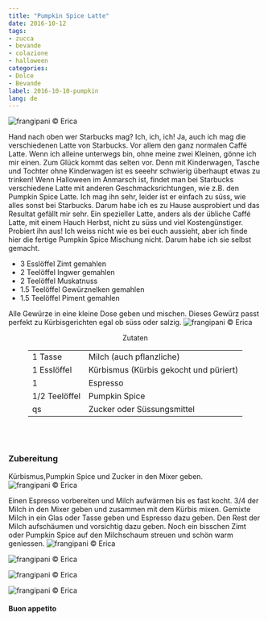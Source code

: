 ```yaml
---
title: "Pumpkin Spice Latte"
date: 2016-10-12
tags:
- zucca
- bevande
- colazione
- halloween
categories:
- Dolce
- Bevande
label: 2016-10-10-pumpkin
lang: de
---
```

![](../2016-10-12-pumpkin-spice-latte/header.jpg "frangipani © Erica")

Hand nach oben wer Starbucks mag? Ich, ich, ich! Ja, auch ich mag die verschiedenen Latte von Starbucks. Vor allem den ganz normalen Caffé Latte. Wenn ich alleine unterwegs bin, ohne meine zwei Kleinen, gönne ich mir einen. Zum Glück kommt das selten vor. Denn mit Kinderwagen, Tasche und Tochter ohne Kinderwagen ist es seeehr schwierig überhaupt etwas zu trinken! Wenn Halloween im Anmarsch ist, findet man bei Starbucks verschiedene Latte mit anderen Geschmacksrichtungen, wie z.B. den Pumpkin Spice Latte. Ich mag ihn sehr, leider ist er einfach zu süss, wie alles sonst bei Starbucks. Darum habe ich es zu Hause ausprobiert und das Resultat gefällt mir sehr. Ein spezieller Latte, anders als der übliche Caffé Latte, mit einem Hauch Herbst, nicht zu süss und viel Kostengünstiger. Probiert ihn aus!
Ich weiss nicht wie es bei euch aussieht, aber ich finde hier die fertige Pumpkin Spice Mischung nicht. Darum habe ich sie selbst gemacht.

- 3 Esslöffel Zimt gemahlen
- 2 Teelöffel Ingwer gemahlen
- 2 Teelöffel Muskatnuss
- 1.5 Teelöffel Gewürznelken gemahlen
- 1.5 Teelöffel Piment gemahlen 

Alle Gewürze in eine kleine Dose geben und mischen. Dieses Gewürz passt perfekt zu Kürbisgerichten egal ob süss oder salzig.
![](../2016-10-12-pumpkin-spice-latte/pumpkinspice.jpg "frangipani © Erica")

<div id="wrapper" style="text-align: center">
  <div id="yourdiv" style="display: inline-block;">
    <div class="ingredients">
      <div class="ingredients-title">Zutaten</div>
      <table>
        <tbody>
          <tr>
            <td>1 Tasse</td>
            <td>Milch (auch pflanzliche)</td>
          </tr>
          <tr>
            <td>1 Esslöffel</td>
            <td>Kürbismus (Kürbis gekocht und püriert)</td>
          </tr>
          <tr>
            <td>1</td>
            <td>Espresso</td>
          </tr>
          <tr>
            <td>1/2 Teelöffel</td>
            <td>Pumpkin Spice</td>
          </tr>
          <tr>
            <td>qs</td>
            <td>Zucker oder Süssungsmittel</td>
          </tr>
        </tbody>
      </table>
      <br></br>
    </div>
  </div>
</div>


<h3>
  <font color="grey">
    <i class="fa-solid fa-gears"></i>
  </font> Zubereitung
</h3>

Kürbismus,Pumpkin Spice und Zucker in den Mixer geben.
![](../2016-10-12-pumpkin-spice-latte/zucca.jpg "frangipani © Erica")

Einen Espresso vorbereiten und Milch aufwärmen bis es fast kocht. 3/4 der Milch in den Mixer geben und zusammen mit dem Kürbis mixen. Gemixte Milch in ein Glas oder Tasse geben und Espresso dazu geben. Den Rest der Milch aufschäumen und vorsichtig dazu geben. Noch ein bisschen Zimt oder Pumpkin Spice auf den Milchschaum streuen und schön warm geniessen.
![](../2016-10-12-pumpkin-spice-latte/risultato1.jpg "frangipani © Erica")

![](../2016-10-12-pumpkin-spice-latte/risultato2.jpg "frangipani © Erica")

![](../2016-10-12-pumpkin-spice-latte/risultato3.jpg "frangipani © Erica")

![](../2016-10-12-pumpkin-spice-latte/risultato4.jpg "frangipani © Erica")

<h4>Buon appetito
  <font color="red">
    <i class="fa-regular fa-face-smile"></i>
  </font>
</h4>

